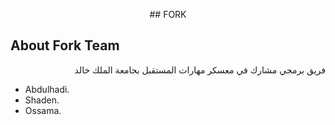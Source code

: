 <p align="center"></p>

<p align="center">
## FORK
</p>

## About Fork Team

<p align="right">فريق برمجي مشارك في معسكر مهارات المستقبل بجامعة الملك خالد</p>

- Abdulhadi.
- Shaden.
- Ossama.


